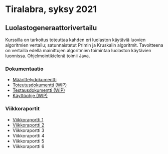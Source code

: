 # Tiralabra, syksy 2021  
## Luolastogeneraattorivertailu  
Kurssilla on tarkoitus toteuttaa kahden eri luolaston käytäviä luovien algoritmien vertailu; satunnaistetut Primin ja Kruskalin algoritmit. Tavoitteena on vertailla edellä mainittujen algoritmien toimintaa luolaston käytävien luonnissa. Ohjelmointikielenä toimii Java.  

### Dokumentaatio 
* [Määrittelydokumentti](https://github.com/ilkkaluu/tiralabra/blob/master/dokumentaatio/Määrittelydokumentti.md)  
* [Toteutusdokumentti (WIP)](https://github.com/ilkkaluu/tiralabra/blob/master/dokumentaatio/Toteutusdokumentti.md)  
* [Testausdokumentti (WIP)](https://github.com/ilkkaluu/tiralabra/blob/master/dokumentaatio/Testausdokumentti.md)  
* [Käyttöohje (WIP)](https://github.com/ilkkaluu/tiralabra/blob/master/dokumentaatio/Käyttöohje.md)  

### Viikkoraportit  
* [Viikkoraportti 1](https://github.com/ilkkaluu/tiralabra/blob/master/dokumentaatio/viikkoraportit/viikkoraportti1.md)  
* [Viikkoraportti 2](https://github.com/ilkkaluu/tiralabra/blob/master/dokumentaatio/viikkoraportit/viikkoraportti2.md)  
* Viikkoraportti 3  
* Viikkoraportti 4  
* Viikkoraportti 5  
* Viikkoraportti 6  
